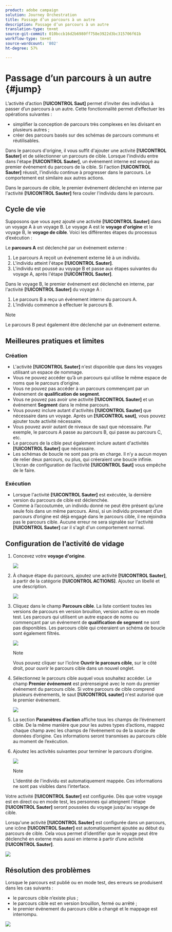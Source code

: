 ```yaml
---
product: adobe campaign
solution: Journey Orchestration
title: Passage d’un parcours à un autre
description: Passage d’un parcours à un autre
translation-type: tm+mt
source-git-commit: 010bccb16d2b6980ff758e3922d3bc315706f61b
workflow-type: tm+mt
source-wordcount: '802'
ht-degree: 57%

---
```



# Passage d’un parcours à un autre {#jump}

L’activité d’action **[!UICONTROL Saut]** permet d’inviter des individus à passer d’un parcours à un autre. Cette fonctionnalité permet d’effectuer les opérations suivantes :

* simplifier la conception de parcours très complexes en les divisant en plusieurs autres ;
* créer des parcours basés sur des schémas de parcours communs et réutilisables.

Dans le parcours d&#39;origine, il vous suffit d&#39;ajouter une activité **[!UICONTROL Sauter]** et de sélectionner un parcours de cible. Lorsque l&#39;individu entre dans l&#39;étape **[!UICONTROL Sauter]**, un événement interne est envoyé au premier événement du parcours de la cible. Si l&#39;action **[!UICONTROL Sauter]** réussit, l&#39;individu continue à progresser dans le parcours. Le comportement est similaire aux autres actions.

Dans le parcours de cible, le premier événement déclenché en interne par l&#39;activité **[!UICONTROL Sauter]** fera couler l&#39;individu dans le parcours.

## Cycle de vie

Supposons que vous ayez ajouté une activité **[!UICONTROL Sauter]** dans un voyage A à un voyage B. Le voyage A est le **voyage d&#39;origine** et le voyage B, le **voyage de cible**.
Voici les différentes étapes du processus d’exécution :

Le **parcours A** est déclenché par un événement externe :

1. Le parcours A reçoit un événement externe lié à un individu.
1. L&#39;individu atteint l&#39;étape **[!UICONTROL Sauter]**.
1. L&#39;individu est poussé au voyage B et passe aux étapes suivantes du voyage A, après l&#39;étape **[!UICONTROL Sauter]**.

Dans le voyage B, le premier événement est déclenché en interne, par l&#39;activité **[!UICONTROL Sauter]** du voyage A :

1. Le parcours B a reçu un événement interne du parcours A.
1. L’individu commence à effectuer le parcours B.

>[!NOTE]
>
>Le parcours B peut également être déclenché par un événement externe.

## Meilleures pratiques et limites

### Création

* L&#39;activité **[!UICONTROL Sauter]** n&#39;est disponible que dans les voyages utilisant un espace de nommage.
* Vous ne pouvez accéder qu’à un parcours qui utilise le même espace de noms que le parcours d’origine.
* Vous ne pouvez pas accéder à un parcours commençant par un événement de **qualification de segment**.
* Vous ne pouvez pas avoir une activité **[!UICONTROL Sauter]** et un événement **Segment** dans le même parcours.
* Vous pouvez inclure autant d&#39;activités **[!UICONTROL Sauter]** que nécessaire dans un voyage. Après un **[!UICONTROL saut]**, vous pouvez ajouter toute activité nécessaire.
* Vous pouvez avoir autant de niveaux de saut que nécessaire. Par exemple, le parcours A passe au parcours B, qui passe au parcours C, etc.
* Le parcours de la cible peut également inclure autant d&#39;activités **[!UICONTROL Sauter]** que nécessaire.
* Les schémas de boucle ne sont pas pris en charge. Il n’y a aucun moyen de relier deux parcours, ou plus, qui créeraient une boucle infinie. L’écran de configuration de l’activité **[!UICONTROL Saut]** vous empêche de le faire.

### Exécution

* Lorsque l&#39;activité **[!UICONTROL Sauter]** est exécutée, la dernière version du parcours de cible est déclenchée.
* Comme à l’accoutumée, un individu donné ne peut être présent qu’une seule fois dans un même parcours. Ainsi, si un individu provenant d’un parcours d’origine est déjà engagé dans le parcours cible, il ne rejoindra pas le parcours cible. Aucune erreur ne sera signalée sur l&#39;activité **[!UICONTROL Sauter]** car il s&#39;agit d&#39;un comportement normal.

## Configuration de l’activité de vidage

1. Concevez votre **voyage d&#39;origine**.

   ![](../assets/jump1.png)

1. À chaque étape du parcours, ajoutez une activité **[!UICONTROL Sauter]**, à partir de la catégorie **[!UICONTROL ACTIONS]**. Ajoutez un libellé et une description.

   ![](../assets/jump2.png)

1. Cliquez dans le champ **Parcours cible**.
La liste contient toutes les versions de parcours en version brouillon, version active ou en mode test. Les parcours qui utilisent un autre espace de noms ou commençant par un événement de **qualification de segment** ne sont pas disponibles. Les parcours cible qui créeraient un schéma de boucle sont également filtrés.

   ![](../assets/jump3.png)

   >[!NOTE]
   >
   >Vous pouvez cliquer sur l’icône **Ouvrir le parcours cible**, sur le côté droit, pour ouvrir le parcours cible dans un nouvel onglet.

1. Sélectionnez le parcours cible auquel vous souhaitez accéder.
Le champ **Premier événement** est prérenseigné avec le nom du premier événement du parcours cible. Si votre parcours de cible comprend plusieurs événements, le saut **[!UICONTROL sauter]** n&#39;est autorisé que le premier événement.

   ![](../assets/jump4.png)

1. La section **Paramètres d’action** affiche tous les champs de l’événement cible. De la même manière que pour les autres types d’actions, mappez chaque champ avec les champs de l’événement ou de la source de données d’origine. Ces informations seront transmises au parcours cible au moment de l’exécution.
1. Ajoutez les activités suivantes pour terminer le parcours d’origine.

   ![](../assets/jump5.png)


   >[!NOTE]
   >
   >L’identité de l&#39;individu est automatiquement mappée. Ces informations ne sont pas visibles dans l’interface.

Votre activité **[!UICONTROL Sauter]** est configurée. Dès que votre voyage est en direct ou en mode test, les personnes qui atteignent l&#39;étape **[!UICONTROL Sauter]** seront poussées du voyage jusqu&#39;au voyage de cible.

Lorsqu&#39;une activité **[!UICONTROL Sauter]** est configurée dans un parcours, une icône **[!UICONTROL Sauter]** est automatiquement ajoutée au début du parcours de cible. Cela vous permet d’identifier que le voyage peut être déclenché en externe mais aussi en interne à partir d’une activité **[!UICONTROL Sauter]**.

![](../assets/jump7.png)

## Résolution des problèmes

Lorsque le parcours est publié ou en mode test, des erreurs se produisent dans les cas suivants :
* le parcours cible n’existe plus ;
* le parcours cible est en version brouillon, fermé ou arrêté ;
* le premier événement du parcours cible a changé et le mappage est interrompu.

![](../assets/jump6.png)
